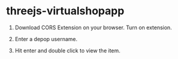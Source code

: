 # threejs-virtualshopapp

1) Download CORS Extension on your browser. Turn on extension.

2) Enter a depop username.

3) Hit enter and double click to view the item.
